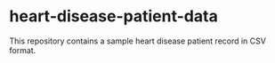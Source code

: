 # heart-disease-patient-data
This repository contains a sample heart disease patient record in CSV format.
